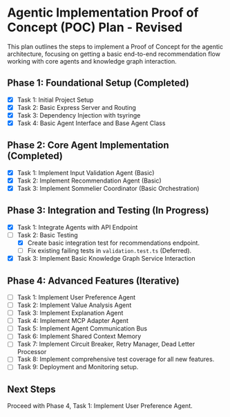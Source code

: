 # Agentic Implementation Proof of Concept (POC) Plan - Revised

This plan outlines the steps to implement a Proof of Concept for the agentic architecture, focusing on getting a basic end-to-end recommendation flow working with core agents and knowledge graph interaction.

## Phase 1: Foundational Setup (Completed)
- [x] Task 1: Initial Project Setup
- [x] Task 2: Basic Express Server and Routing
- [x] Task 3: Dependency Injection with tsyringe
- [x] Task 4: Basic Agent Interface and Base Agent Class

## Phase 2: Core Agent Implementation (Completed)
- [x] Task 1: Implement Input Validation Agent (Basic)
- [x] Task 2: Implement Recommendation Agent (Basic)
- [x] Task 3: Implement Sommelier Coordinator (Basic Orchestration)

## Phase 3: Integration and Testing (In Progress)
- [x] Task 1: Integrate Agents with API Endpoint
- [ ] Task 2: Basic Testing
  - [x] Create basic integration test for recommendations endpoint.
  - [ ] Fix existing failing tests in `validation.test.ts` (Deferred).
- [x] Task 3: Implement Basic Knowledge Graph Service Interaction

## Phase 4: Advanced Features (Iterative)
- [ ] Task 1: Implement User Preference Agent
- [ ] Task 2: Implement Value Analysis Agent
- [ ] Task 3: Implement Explanation Agent
- [ ] Task 4: Implement MCP Adapter Agent
- [ ] Task 5: Implement Agent Communication Bus
- [ ] Task 6: Implement Shared Context Memory
- [ ] Task 7: Implement Circuit Breaker, Retry Manager, Dead Letter Processor
- [ ] Task 8: Implement comprehensive test coverage for all new features.
- [ ] Task 9: Deployment and Monitoring setup.

## Next Steps
Proceed with Phase 4, Task 1: Implement User Preference Agent.